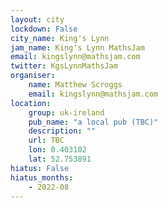 ```yaml
---
layout: city
lockdown: False
city_name: King's Lynn
jam_name: King's Lynn MathsJam
email: kingslynn@mathsjam.com
twitter: KgsLynnMathsJam
organiser:
    name: Matthew Scroggs
    email: kingslynn@mathsjam.com
location:
    group: uk-ireland
    pub_name: "a local pub (TBC)"
    description: ""
    url: TBC
    lon: 0.403102
    lat: 52.753891
hiatus: False
hiatus_months:
    - 2022-08
---
```

